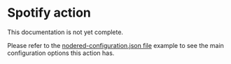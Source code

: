 # Spotify action

This documentation is not yet complete.

Please refer to the [nodered-configuration.json file](/config/nodered-configuration.json) example to see the main configuration options this action has.

